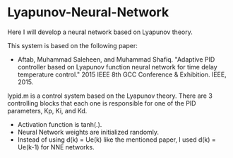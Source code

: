 # Lyapunov-Neural-Network
Here I will develop a neural network based on Lyapunov theory.

This system is based on the following paper:
- Aftab, Muhammad Saleheen, and Muhammad Shafiq. "Adaptive PID controller based on Lyapunov function neural network for time delay temperature control." 2015 IEEE 8th GCC Conference & Exhibition. IEEE, 2015.

lypid.m is a control system based on the Lyapunov theory. There are 3 controlling blocks that each one is responsible for one of the PID parameters, Kp, Ki, and Kd.
- Activation function is tanh(.).
- Neural Network weights are initialized randomly.
- Instead of using d(k) = Ue(k) like the mentioned paper, I used d(k) = Ue(k-1) for NNE networks.



